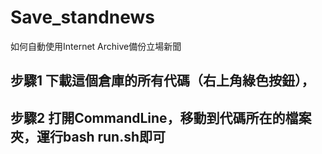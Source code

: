 # Save_standnews
如何自動使用Internet Archive備份立場新聞

## 步驟1 下載這個倉庫的所有代碼（右上角綠色按鈕），

## 步驟2 打開CommandLine，移動到代碼所在的檔案夾，運行bash run.sh即可
